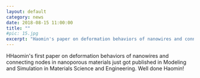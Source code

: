 ```yaml
---
layout: default
category: news
date: 2018-08-15 11:00:00
title: ""
#pic: 15.jpg
excerpt: "Haomin's paper on deformation behaviors of nanowires and connecting nodes in nanoporous materials just got published in Modeling and Simulation in Materials Science and Engineering. Well done Haomin!"
---
```


HHaomin's first paper on deformation behaviors of nanowires and connecting nodes in nanoporous materials just got published in Modeling and Simulation in Materials Science and Engineering. Well done Haomin!